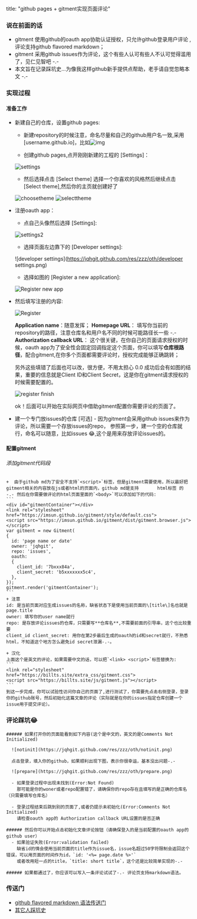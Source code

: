 title: "github pages + gitment实现页面评论"

### 说在前面的话 
  + gitment 使用github的oauth app协助认证授权，只允许github登录用户评论 ,评论支持github flavored markdown；
  + gitment 采用github issues作为评论，这个有些人认可有些人不认可觉得滥用了，见仁见智吧 -.-
  + 本文旨在记录踩坑史...为像我这样github新手提供点帮助，老手请自觉忽略本文 -.- 
   
### 实现过程
 #### 准备工作 
   + 新建自己的仓库，设置github pages: 
     * 新建repository的时候注意，命名尽量和自己的github用户名一致,采用 \[username.github.io\]，比如![img](https://jqhgit.github.com/res/zzz/oth/name.png)
    
     * 创建github pages,点开刚刚新建的工程的 \[Settings\]：
    
      ![settings](https://jqhgit.github.com/res/zzz/oth/reposetting.png)
      
     * 然后选择点击 \[Select theme\] 选择一个你喜欢的风格然后继续点击 \[Select theme\],然后你的主页就创建好了
    
      ![choosetheme](https://jqhgit.github.com/res/zzz/oth/choosetheme.png)
      ![selecttheme](https://jqhgit.github.com/res/zzz/oth/reposelecttheme.png)
      
   + 注册oauth app： 
     * 点自己头像然后选择 \[Settings\]:
    
      ![settings2](https://jqhgit.github.com/res/zzz/oth/gitsettings.png)
      
     * 选择页面左边靠下的 \[Developer settings\]: 
    
      ![developer settings](https://jqhgit.github.com/res/zzz/oth/developer settings.png)
      
     * 选择如图的 \[Register a new application\]:
    
      ![Register new app](https://jqhgit.github.com/res/zzz/oth/registeroauth.png) 
      
   + 然后填写注册的内容:
   
      ![Register](https://jqhgit.github.com/res/zzz/oth/registeroauth2.png)
      
      **Application name**：随意发挥；
      **Homepage URL**：
        填写你当前的repository的路径，注意仓库名和用户名不同的时候可能路径长一些 -.-
      **Authorization callback URL**：
        这个很关键，在你自己的页面请求授权的时候，oauth app为了安全性会固定回调指定这个页面，你可以填写**仓库根路径**，配合gitment,在你多个页面都需要评论时，授权完成能够正确跳转；
      
      另外这些填错了后面也可以改，很方便，不用太担心 0.0
      成功后会有如图的结果，重要的信息就是Client ID和Client Secret，这是你在gitment请求授权的时候需要配置的。
      
      ![register finish](https://jqhgit.github.com/res/zzz/oth/oauthapp.png)
      
      ok！后面可以开始在实际网页中借助gitment配置你需要评论的页面了。
      
   - 建一个专门放issues的仓库 \[可选\] 
    - 因为gitment会采用github issues来作为评论，所以需要一个存放issues的repo，
     参照第一步，建一个空的仓库就行，命名可以随意，比如issues :joy:,这个是用来存放评论issues的。
      
 #### 配置gitment
  ###### 添加gitment代码段
    +  由于github md为了安全不支持`<script>`标签，但是gitment需要使用，所以最好把gitment相关的内容放在js或者html的页面内，github md是支持       html标签 的 -.- 然后在你需要做评论的html页面里面的`<body>`可以添加如下的代码:
    ```
    <div id="gitmentContainer"></div>
    <link rel="stylesheet" href="https://imsun.github.io/gitment/style/default.css">
    <script src="https://imsun.github.io/gitment/dist/gitment.browser.js"></script>
    var gitment = new Gitment(
    { 
      id: 'page name or date'
      owner: 'jqhgit',
      repo: 'issues',
      oauth: 
      {
        client_id: '7bxxx84a',
        client_secret: 'b5xxxxxxx5c4',
      },
    });
    gitment.render('gitmentContainer');
    ``` 
    + 注意
    id: 是当前页面对应生成issues的名称，缺省状态下是使用当前页面的\[title\]名也就是page.title
    owner: 填写你的user name就行
    repo: 是存放评论issues的仓库，只需要写**仓库名**,不需要前面的引导串，这个也比较重要
    client_id client_secret: 用你在第2步最后生成的oauth的id和secret就行，不熟悉html，不知道这个地方怎么避免id secret泄漏-.-。
        
    + 汉化
    上面这个是英文的评论，如果需要中文的话，可以把`<link> <script>`标签替换为:
    ```
    <link rel="stylesheet" href="https://billts.site/extra_css/gitment.css">
    <script src="https://billts.site/js/gitment.js"></script>     
    ```
    到这一步完成，你可以试验性访问你自己的页面了,进行测试了，你需要先点击右侧登录，登录你的github账号，然后初始化这篇文章的评论（实际就是在你的issues指定仓库创建一个issue用于提交评论）。
  
 ### 评论踩坑:joy:
    ###### 如果打开你的页面能看到如下内容(这个是中文的，英文的是Comments Not Initialized)  
    
      ![notinit](https://jqhgit.github.com/res/zzz/oth/notinit.png)
      
      点击登录，填入你的github，如果顺利出现下图，表示你很幸运，基本没出问题-.-
      
      ![prepare](https://jqhgit.github.com/res/zzz/oth/prepare.png)
      
      - 如果登录过程中出现未找到(Error:Not Found)
        那可能是你的woner或者repo配置错了，请确保你的repo存在且填写的是正确的仓库名（只需要填写仓库名）
        
      - 登录过程结束后跳到别的页面了,或者仍提示未初始化(Error:Comments Not Initialized)
        请检查oauth app的 Authorization callback URL设置的是否正确
        
    ###### 然后你可以开始点击初始化文章评论按钮（请确保登入的是当前配置的oauth app的github user）
      - 如果验证失败(Error:validation failed)
        缺省id的情会使用当前页面的title作为issue名，issue名超过50字符限制会返回这个错误，可以用页面的时间作为id，`id: '<%= page.date %>'`
        或者改用短一点的title，`title: short title`，这个还是比较简单实现的-.-
  
    ###### 如果都通过了，你应该可以写入一条评论试试了-.- 评论页支持markdown语法。
  
### 传送门
+ [github flavored markdown 语法传送门](https://guides.github.com/features/mastering-markdown?_blank)
+ [其它人踩坑史](https://www.jianshu.com/p/57afa4844aaa)
   
      
   
   


